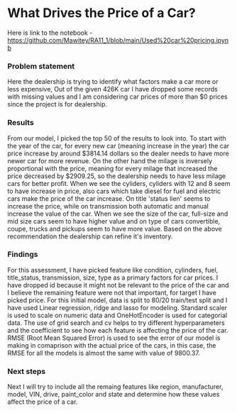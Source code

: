 # What Drives the Price of a Car?
Here is link to the notebook  - https://github.com/Mawitey/RA11_1/blob/main/Used%20car%20pricing.ipynb

###  Problem statement
Here the dealership is trying to identify what factors make a car more or less expensive, Out of the given 426K car I have dropped some records with missing values and I am considering car prices of more than $0 prices since the project is for dealership. 

### Results
From our model, I picked the top 50 of the results to look into. To start with the year of the car, for every new car (meaning increase in the year) the car price increase by around $3814.14 dollars so the dealer needs to have more newer car for more revenue. On the other hand the milage is inversely proportional with the price, meaning for every milage that increased the price decreased by $2909.25, so the dealership needs to have less milage cars for better profit. When we see the cyliders, cyliders with 12 and 8 seem to have increase in price, also cars which take diesel for fuel and electric cars make the price of the car increase. On title 'status lien' seems to increase the price, while on transmission both automatic and manual increase the value of the car. When we see the size of the car, full-size and mid size cars seem to have higher value and on type of cars convertible, coupe, trucks and pickups seem to have more value. Based on the above recommendation the dealership can refine it's inventory. 

### Findings
For this assessment, I have picked feature like condition, cylinders, fuel, title_status, transmission, size, type as a primary factors for car prices. I have dropped id because it might not be relevant to the price of the car and I believe the remaining feature were not that important, for target I have picked price. For this initial model, data is split to 80/20 train/test split and I have used Linear regression, ridge and lasso for modeling. Standard scaler is used to scale on numeric data and OneHotEncoder is used for categorial data. The use of grid search and cv helps to try different hyperparameters and the coefficient to see how each feature is affecting the price of the car. RMSE (Root Mean Squared Error) is used to see the error of our model is making in comaprison with the actual price of the cars, in this case, the RMSE for all the models is almost the same with value of 9800.37.

### Next steps
Next I will try to include all the remaing features like region, manufacturer, model, VIN, drive, paint_color and state and determine how these values affect the price of a car.
